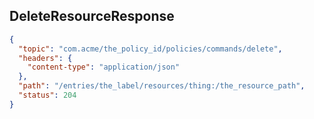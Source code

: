 ## DeleteResourceResponse

```json
{
  "topic": "com.acme/the_policy_id/policies/commands/delete",
  "headers": {
    "content-type": "application/json"
  },
  "path": "/entries/the_label/resources/thing:/the_resource_path",
  "status": 204
}
```
